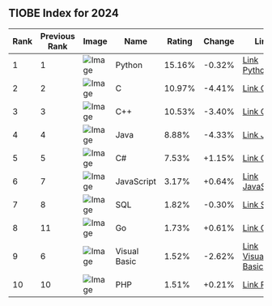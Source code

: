 ## TIOBE Index for 2024

| Rank | Previous Rank | Image | Name | Rating | Change | Link |
| --- | --- | --- | --- | --- | --- | --- |
| 1 | 1 | ![Image](https://www.tiobe.com/wp-content/themes/tiobe/tiobe-index/images/Python.png) | Python | 15.16% | -0.32% | [Link Python](https://m-korniak.github.io/python) |
| 2 | 2 | ![Image](https://www.tiobe.com/wp-content/themes/tiobe/tiobe-index/images/C.png) | C | 10.97% | -4.41% | [Link C](https://m-korniak.github.io/c) |
| 3 | 3 | ![Image](https://www.tiobe.com/wp-content/themes/tiobe/tiobe-index/images/C__.png) | C++ | 10.53% | -3.40% | [Link C++](https://m-korniak.github.io/c++) |
| 4 | 4 | ![Image](https://www.tiobe.com/wp-content/themes/tiobe/tiobe-index/images/Java.png) | Java | 8.88% | -4.33% | [Link Java](https://m-korniak.github.io/java) |
| 5 | 5 | ![Image](https://www.tiobe.com/wp-content/themes/tiobe/tiobe-index/images/C_.png) | C# | 7.53% | +1.15% | [Link C#](https://m-korniak.github.io/c#) |
| 6 | 7 | ![Image](https://www.tiobe.com/wp-content/themes/tiobe/tiobe-index/images/JavaScript.png) | JavaScript | 3.17% | +0.64% | [Link JavaScript](https://m-korniak.github.io/javascript) |
| 7 | 8 | ![Image](https://www.tiobe.com/wp-content/themes/tiobe/tiobe-index/images/SQL.png) | SQL | 1.82% | -0.30% | [Link SQL](https://m-korniak.github.io/sql) |
| 8 | 11 | ![Image](https://www.tiobe.com/wp-content/themes/tiobe/tiobe-index/images/Go.png) | Go | 1.73% | +0.61% | [Link Go](https://m-korniak.github.io/go) |
| 9 | 6 | ![Image](https://www.tiobe.com/wp-content/themes/tiobe/tiobe-index/images/Visual_Basic.png) | Visual Basic | 1.52% | -2.62% | [Link Visual Basic](https://m-korniak.github.io/visual-basic) |
| 10 | 10 | ![Image](https://www.tiobe.com/wp-content/themes/tiobe/tiobe-index/images/PHP.png) | PHP | 1.51% | +0.21% | [Link PHP](https://m-korniak.github.io/php) |
